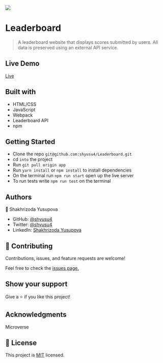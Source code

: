 ![](https://img.shields.io/badge/Microverse-blueviolet)
# Leaderboard
> A leaderboard website that displays scores submitted by users. All data is preserved using an external API service.

## Live Demo

[Live](https://shyusu4.github.io/Leaderboard/dist/)

## Built with

- HTML/CSS
- JavaScript
- Webpack
- Leaderboard API
- npm

## Getting Started

- Clone the repo `git@github.com:shyusu4/Leaderboard.git`
- cd `into` the project
- Run `git pull origin app`
- Run `yarn install` or `npm install` to install dependencies
- On the terminal run `npm run start` open up the live server
- To run tests write `npm run test` on the terminal

## Authors

👤 Shakhrizoda Yusupova

- GitHub: [@shyusu4](https://github.com/shyusu4)
- Twitter: [@shyusu4](https://twitter.com/shyusu4)
- LinkedIn: [Shakhrizoda Yusupova](https://www.linkedin.com/in/shakhrizoda-yusupova-789253229/?originalSubdomain=uz)

## 🤝 Contributing
Contributions, issues, and feature requests are welcome!

Feel free to check the [issues page.](https://github.com/shyusu4/Leaderboard/issues)

## Show your support
Give a ⭐️ if you like this project!

## Acknowledgments

Microverse

## 📝 License

This project is [MIT](https://github.com/shyusu4/Leaderboard/blob/basic-structure/MIT.md) licensed.
